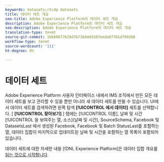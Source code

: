 ```yaml
---
keywords: datasets;rtcdp datasets
title: 데이터 세트 개요
seo-title: Adobe Experience Platform의 데이터 세트 개요
description: Adobe Experience Platform의 데이터 세트 개요
seo-description: Adobe Experience Platform의 데이터 세트 개요
translation-type: tm+mt
source-git-commit: 1bb896f7629d7b71b94dd107eeda87701df99208
workflow-type: tm+mt
source-wordcount: '111'
ht-degree: 0%

---
```



# 데이터 세트

Adobe Experience Platform 사용자 인터페이스 내에서 IMS 조직에서 만든 모든 데이터 세트를 보고 관리할 수 있을 뿐만 아니라 새 데이터 세트를 만들 수 있습니다. UI에서 데이터 세트를 검색하려면 왼쪽 탐색 **[!UICONTROL 에서 데이터]** 세트를 선택합니다. [ **[!UICONTROL 찾아보기]** ] 탭에는 [!UICONTROL 이름], 날짜 및 시간 [!UICONTROL 을 보여주는 열, 소스](날짜 및 시간), SourceSchema, Facebook 및 DatasetsLast 에서 생성된 Facebook, Facebook 및 Batch StatusLast를 포함하는 열, 데이터 집합이 마지막으로 업데이트된 날짜 및 시간을 포함하는 열 목록이 포함되어 있습니다.

데이터 세트에 대한 자세한 내용 [!DNL Experience Platform]은 데이터 집합 개요를 [읽는 것으로 시작합니다](../../catalog/datasets/overview.md).
